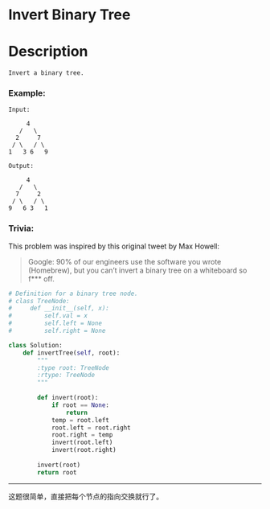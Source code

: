 # Invert Binary Tree
# Description
```
Invert a binary tree.
```
### Example:
```
Input:

     4
   /   \
  2     7
 / \   / \
1   3 6   9

Output:

     4
   /   \
  7     2
 / \   / \
9   6 3   1
```
### Trivia:
This problem was inspired by this original tweet by Max Howell:

   >Google: 90% of our engineers use the software you wrote (Homebrew), but you can’t invert a binary tree on a whiteboard so f*** off.
```python
# Definition for a binary tree node.
# class TreeNode:
#     def __init__(self, x):
#         self.val = x
#         self.left = None
#         self.right = None

class Solution:
    def invertTree(self, root):
        """
        :type root: TreeNode
        :rtype: TreeNode
        """
        
        def invert(root):
            if root == None:
                return
            temp = root.left
            root.left = root.right
            root.right = temp
            invert(root.left)
            invert(root.right)
        
        invert(root)
        return root
```
*******************************************
这题很简单，直接把每个节点的指向交换就行了。